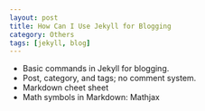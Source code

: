 ```yaml
---
layout: post
title: How Can I Use Jekyll for Blogging
category: Others
tags: [jekyll, blog]
---
```


- Basic commands in Jekyll for blogging.
- Post, category, and tags; no comment system.
- Markdown cheet sheet
- Math symbols in Markdown: Mathjax

